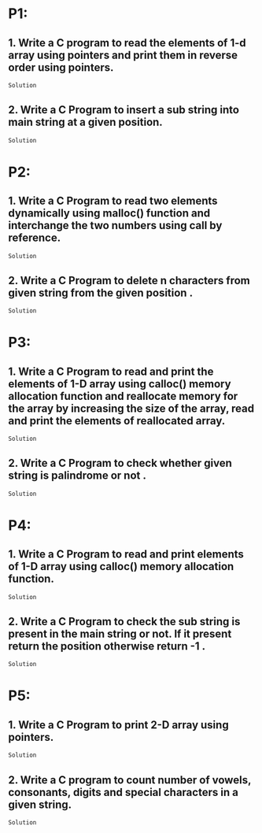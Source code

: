 # P1:

## 1.	Write a C program to read the elements of 1-d array using pointers and print them in reverse order using pointers.
```c
Solution
```
## 2.	Write a C Program to insert a sub string into main string at a given position.
```c
Solution
```

# P2:

## 1.	Write a C Program to read two elements dynamically using malloc() function and interchange the two numbers using call by reference.
```c
Solution
```
## 2.	Write a C Program to delete n characters from given string from the given position .
```c
Solution
```

# P3:

## 1.	Write a C Program to read and print the elements of 1-D array using calloc() memory allocation function and reallocate memory for the array by increasing the size of the array, read and print the elements of reallocated array.
```c
Solution
```
## 2.	Write a C Program to check whether given string is palindrome or not .
```c
Solution
```


# P4:

## 1.	Write a C Program to read and print elements of 1-D array using calloc() memory allocation function.
```c
Solution
```
## 2.	Write a C Program to check the sub string is present in the main string or not. If it present return the position otherwise return -1 .
```c
Solution
```


# P5:

## 1.	Write a C Program to print 2-D array using pointers.
```c
Solution
```
## 2.	Write a C program to count number of vowels, consonants, digits and special characters in a given string.
```c
Solution
```
